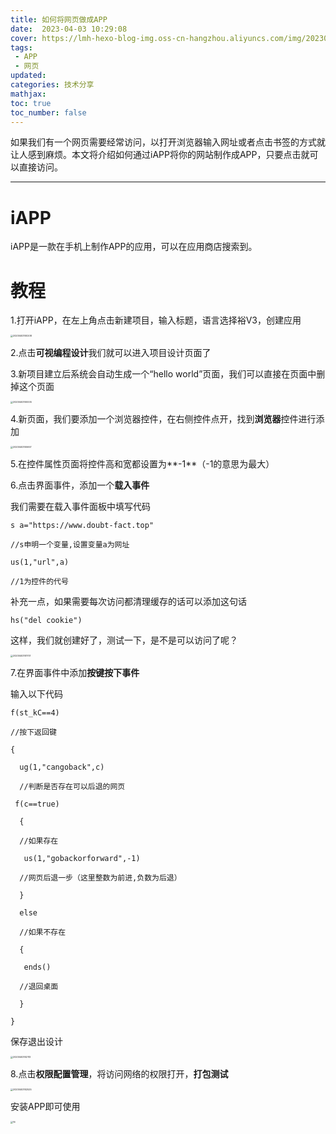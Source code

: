 ```yaml
---
title: 如何将网页做成APP
date:  2023-04-03 10:29:08
cover: https://lmh-hexo-blog-img.oss-cn-hangzhou.aliyuncs.com/img/202304031034466.png
tags: 
 - APP
 - 网页
updated:
categories: 技术分享
mathjax:
toc: true
toc_number: false
---
```


如果我们有一个网页需要经常访问，以打开浏览器输入网址或者点击书签的方式就让人感到麻烦。本文将介绍如何通过iAPP将你的网站制作成APP，只要点击就可以直接访问。

------

# iAPP

iAPP是一款在手机上制作APP的应用，可以在应用商店搜索到。



# 教程

1.打开iAPP，在左上角点击新建项目，输入标题，语言选择裕V3，创建应用

<img src="https://lmh-hexo-blog-img.oss-cn-hangzhou.aliyuncs.com/img/202304031035732.png" alt="20230403100208" style="zoom:25%;" />



2.点击**可视编程设计**我们就可以进入项目设计页面了



3.新项目建立后系统会自动生成一个“hello world”页面，我们可以直接在页面中删掉这个页面

<img src="https://lmh-hexo-blog-img.oss-cn-hangzhou.aliyuncs.com/img/202304031035733.png" alt="20230403100005" style="zoom:25%;" />



4.新页面，我们要添加一个浏览器控件，在右侧控件点开，找到**浏览器**控件进行添加

<img src="https://lmh-hexo-blog-img.oss-cn-hangzhou.aliyuncs.com/img/202304031035734.png" alt="20230403100657" style="zoom:25%;" />



5.在控件属性页面将控件高和宽都设置为**-1**（-1的意思为最大）



6.点击界面事件，添加一个**载入事件**



我们需要在载入事件面板中填写代码

```
s a="https://www.doubt-fact.top"

//s申明一个变量,设置变量a为网址

us(1,"url",a)

//1为控件的代号
```



补充一点，如果需要每次访问都清理缓存的话可以添加这句话

```
hs("del cookie")
```



这样，我们就创建好了，测试一下，是不是可以访问了呢？

<img src="https://lmh-hexo-blog-img.oss-cn-hangzhou.aliyuncs.com/img/202304031035735.png" alt="20230403101701" style="zoom:25%;" />



7.在界面事件中添加**按键按下事件**



输入以下代码

```
f(st_kC==4)

//按下返回键

{

  ug(1,"cangoback",c)

  //判断是否存在可以后退的网页

 f(c==true)

  {

  //如果存在

   us(1,"gobackorforward",-1)

  //网页后退一步（这里整数为前进,负数为后退）

  }

  else

  //如果不存在

  {

   ends()

  //退回桌面

  }

}
```



保存退出设计

<img src="https://lmh-hexo-blog-img.oss-cn-hangzhou.aliyuncs.com/img/202304031035736.png" alt="20230403102113" style="zoom:25%;" />



8.点击**权限配置管理**，将访问网络的权限打开，**打包测试**

<img src="https://lmh-hexo-blog-img.oss-cn-hangzhou.aliyuncs.com/img/202304031035737.png" alt="20230403102525" style="zoom:25%;" />



安装APP即可使用

<img src="https://lmh-hexo-blog-img.oss-cn-hangzhou.aliyuncs.com/img/202304031035738.png" alt="16" style="zoom:25%;" />

